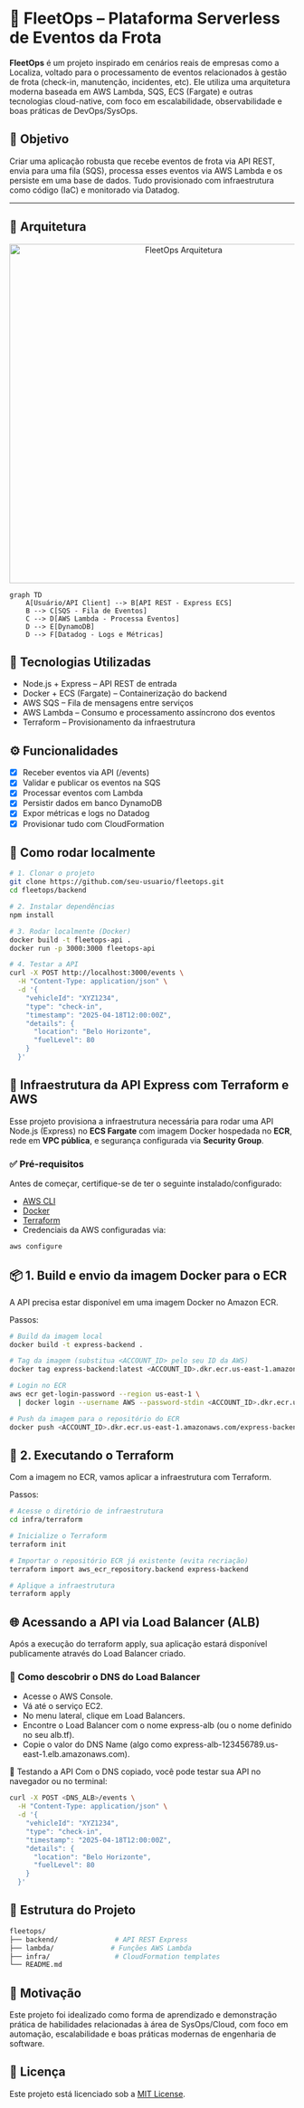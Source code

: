 # 🚗 FleetOps – Plataforma Serverless de Eventos da Frota

**FleetOps** é um projeto inspirado em cenários reais de empresas como a Localiza, voltado para o processamento de eventos relacionados à gestão de frota (check-in, manutenção, incidentes, etc). Ele utiliza uma arquitetura moderna baseada em AWS Lambda, SQS, ECS (Fargate) e outras tecnologias cloud-native, com foco em escalabilidade, observabilidade e boas práticas de DevOps/SysOps.

## 🎯 Objetivo

Criar uma aplicação robusta que recebe eventos de frota via API REST, envia para uma fila (SQS), processa esses eventos via AWS Lambda e os persiste em uma base de dados. Tudo provisionado com infraestrutura como código (IaC) e monitorado via Datadog.

---

## 🧱 Arquitetura
<p align="center">
  <img src="https://github.com/user-attachments/assets/ab9fdf3f-c54a-41ab-bada-d8871e4af393" alt="FleetOps Arquitetura" width="600"/>
</p>

```mermaid
graph TD
    A[Usuário/API Client] --> B[API REST - Express ECS]
    B --> C[SQS - Fila de Eventos]
    C --> D[AWS Lambda - Processa Eventos]
    D --> E[DynamoDB]
    D --> F[Datadog - Logs e Métricas]
```

## 🔧 Tecnologias Utilizadas

- Node.js + Express – API REST de entrada
- Docker + ECS (Fargate) – Containerização do backend
- AWS SQS – Fila de mensagens entre serviços
- AWS Lambda – Consumo e processamento assíncrono dos eventos
- Terraform – Provisionamento da infraestrutura

## ⚙️ Funcionalidades

- [X] Receber eventos via API (/events)
- [X] Validar e publicar os eventos na SQS
- [X] Processar eventos com Lambda
- [X] Persistir dados em banco DynamoDB
- [X] Expor métricas e logs no Datadog
- [X] Provisionar tudo com CloudFormation

## 🚀 Como rodar localmente

```bash
# 1. Clonar o projeto
git clone https://github.com/seu-usuario/fleetops.git
cd fleetops/backend

# 2. Instalar dependências
npm install

# 3. Rodar localmente (Docker)
docker build -t fleetops-api .
docker run -p 3000:3000 fleetops-api

# 4. Testar a API
curl -X POST http://localhost:3000/events \
  -H "Content-Type: application/json" \
  -d '{
    "vehicleId": "XYZ1234",
    "type": "check-in",
    "timestamp": "2025-04-18T12:00:00Z",
    "details": {
      "location": "Belo Horizonte",
      "fuelLevel": 80
    }
  }'
```


## 🚀 Infraestrutura da API Express com Terraform e AWS

Esse projeto provisiona a infraestrutura necessária para rodar uma API Node.js (Express) no **ECS Fargate** com imagem Docker hospedada no **ECR**, rede em **VPC pública**, e segurança configurada via **Security Group**.


### ✅ Pré-requisitos

Antes de começar, certifique-se de ter o seguinte instalado/configurado:

- [AWS CLI](https://docs.aws.amazon.com/cli/latest/userguide/install-cliv2.html)
- [Docker](https://www.docker.com/products/docker-desktop/)
- [Terraform](https://developer.hashicorp.com/terraform/install)
- Credenciais da AWS configuradas via:

```bash
aws configure
```

## 📦 1. Build e envio da imagem Docker para o ECR

A API precisa estar disponível em uma imagem Docker no Amazon ECR.

Passos:

```bash
# Build da imagem local
docker build -t express-backend .

# Tag da imagem (substitua <ACCOUNT_ID> pelo seu ID da AWS)
docker tag express-backend:latest <ACCOUNT_ID>.dkr.ecr.us-east-1.amazonaws.com/express-backend:latest

# Login no ECR
aws ecr get-login-password --region us-east-1 \
  | docker login --username AWS --password-stdin <ACCOUNT_ID>.dkr.ecr.us-east-1.amazonaws.com

# Push da imagem para o repositório do ECR
docker push <ACCOUNT_ID>.dkr.ecr.us-east-1.amazonaws.com/express-backend:latest
```

## 📁 2. Executando o Terraform

Com a imagem no ECR, vamos aplicar a infraestrutura com Terraform.

Passos:

```bash
# Acesse o diretório de infraestrutura
cd infra/terraform

# Inicialize o Terraform
terraform init

# Importar o repositório ECR já existente (evita recriação)
terraform import aws_ecr_repository.backend express-backend

# Aplique a infraestrutura
terraform apply
```

## 🌐 Acessando a API via Load Balancer (ALB)

Após a execução do terraform apply, sua aplicação estará disponível publicamente através do Load Balancer criado.

### 🔎 Como descobrir o DNS do Load Balancer

- Acesse o AWS Console.
- Vá até o serviço EC2.
- No menu lateral, clique em Load Balancers.
- Encontre o Load Balancer com o nome express-alb (ou o nome definido no seu alb.tf).
- Copie o valor do DNS Name (algo como express-alb-123456789.us-east-1.elb.amazonaws.com).

🚀 Testando a API
Com o DNS copiado, você pode testar sua API no navegador ou no terminal:

```bash
curl -X POST <DNS_ALB>/events \
  -H "Content-Type: application/json" \
  -d '{
    "vehicleId": "XYZ1234",
    "type": "check-in",
    "timestamp": "2025-04-18T12:00:00Z",
    "details": {
      "location": "Belo Horizonte",
      "fuelLevel": 80
    }
  }'
```

## 📁 Estrutura do Projeto

```bash
fleetops/
├── backend/              # API REST Express
├── lambda/              # Funções AWS Lambda
├── infra/                # CloudFormation templates
└── README.md
```

## 🧠 Motivação

Este projeto foi idealizado como forma de aprendizado e demonstração prática de habilidades relacionadas à área de SysOps/Cloud, com foco em automação, escalabilidade e boas práticas modernas de engenharia de software.

## 📜 Licença

Este projeto está licenciado sob a [MIT License](https://mit-license.org).
